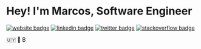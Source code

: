 
# Hey! I'm Marcos, Software Engineer

[![website badge](https://img.shields.io/badge/website-marcosmartinez.io-black?style=flat-square)](https://marcosmartinez.io)
[![linkedin badge](https://img.shields.io/badge/linkedin-blue?style=flat-square&logo=linkedin)](https://www.linkedin.com/in/marcos-martínez/)
[![twitter badge](https://img.shields.io/badge/twitter-mimc__blue?style=flat-square&logo=twitter)](https://twitter.com/mimc__)
[![stackoverflow badge](https://img.shields.io/badge/stackoverflow-red?style=flat-square&logo=stackoverflow)](https://es.stackoverflow.com/users/4163/marcos-martínez)



:uruguay: 🤘 ₿
